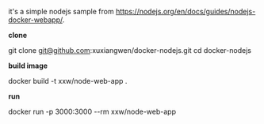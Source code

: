 it's a simple nodejs sample from https://nodejs.org/en/docs/guides/nodejs-docker-webapp/.

**clone**

git clone git@github.com:xuxiangwen/docker-nodejs.git
cd docker-nodejs

**build image**

docker build -t xxw/node-web-app .

**run**

docker run -p 3000:3000 --rm  xxw/node-web-app
